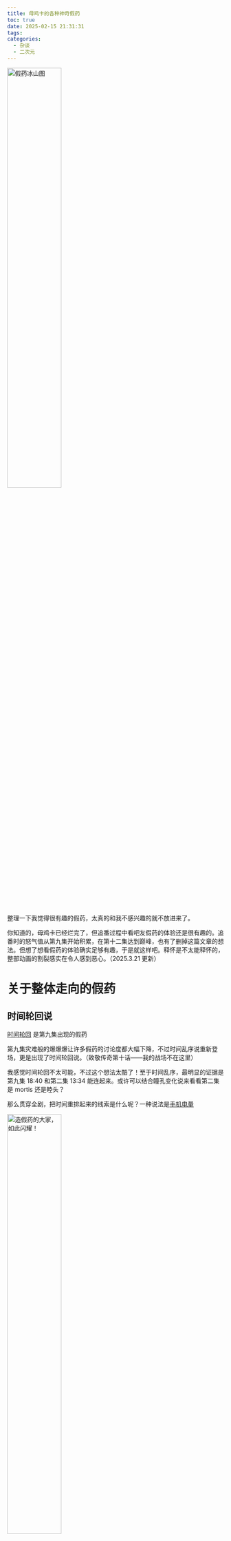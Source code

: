 ```yaml
---
title: 母鸡卡的各种神奇假药
toc: true
date: 2025-02-15 21:31:31
tags:
categories:
  - 杂谈
  - 二次元
---
```


<style>
img{
    width: 50%;
}
</style>

![假药冰山图](/images/others/animation/mujica/假药冰山.png)

整理一下我觉得很有趣的假药，太真的和我不感兴趣的就不放进来了。

你知道的，母鸡卡已经烂完了，但追番过程中看吧友假药的体验还是很有趣的。追番时的怒气值从第九集开始积累，在第十二集达到巅峰，也有了删掉这篇文章的想法。但想了想看假药的体验确实足够有趣，于是就这样吧。释怀是不太能释怀的，整部动画的割裂感实在令人感到恶心。（2025.3.21 更新）

# 关于整体走向的假药

## 时间轮回说

[时间轮回](https://tieba.baidu.com/p/9534562175) 是第九集出现的假药

第九集灾难般的爆爆爆让许多假药的讨论度都大幅下降，不过时间乱序说重新登场，更是出现了时间轮回说。（致敬传奇第十话——我的战场不在这里）

我感觉时间轮回不太可能，不过这个想法太酷了！至于时间乱序，最明显的证据是第九集 18:40 和第二集 13:34 能连起来。或许可以结合瞳孔变化说来看看第二集是 mortis 还是睦头？

那么贯穿全剧，把时间重排起来的线索是什么呢？一种说法是[手机电量](https://tieba.baidu.com/p/9512186596)

![造假药的大家，如此闪耀！](/images/others/animation/mujica/吼姆拉.png)

## 叙诡说

[叙诡说](https://www.bilibili.com/video/BV1gxffYTEWF/) 是第二集出现的假药，在三四集得到完善，第五集后讨论度大幅下降。

前四集剧情跳跃、旁白由初华声优念出是因为这是初华在叙述故事！那么，是在对谁讲述呢？

一种假药是初华对失忆的祥子讲述故事，在叙述中美化自己，好让祥子待在自己身边。理由是祥子在前四集唯独对初华态度比较好，这是初华对自己的美化。

另一种是初华对自己讲述故事，只是在自我欺骗“乐队依然存在”，因此剧本漏洞百出。但无论叙述多少次，乐队都逃不掉解散的结局。

上面的蓝色链接是“初华对自己讲述故事”。

![怀揣着秘密的她的故事](/images/others/animation/mujica/HerStory.png)

## 内鬼

[内鬼说](https://www.bilibili.com/video/BV1YxFZe3Edg) 是第四集出现的假药，主要用于解释观感奇怪的解散。

母鸡卡解散的剧情逻辑混乱，这是因为队里有内鬼，内鬼只要把队解散掉就行了。由于我比较喜欢祥子，所以我接下来讲全队内鬼，祥子 1vn 的剧情。

整个事务所都是丰川家族安排的内鬼，上到其他乐队成员下到工作人员，都对“丰川家希望祥子回家”这件事或多或少有了解，因此工作人员浑水摸鱼，除了祥子以外的乐队成员都不在乎乐队。祥子 1vn 硬生生把母鸡卡带到了武道馆，不愧是美强惨大女主，数值太高了。

这太数值怪啦，不合理的！不过内鬼说还是很有趣而且很靠谱的，我觉得比较真的是初华喵梦内鬼，睦和海玲知情。

![丰川同学，是你不关注其他成员才没有发现有内鬼吧](/images/others/animation/mujica/海玲暗示.png)

## 人偶

[人偶说](https://tieba.baidu.com/p/9497289560) 是第七集出现的假药。

mujica 结尾全员人偶化。“在 mujica 的短暂月光下，五个人偶短暂的复活了，在舞台上高歌一曲。给出了一场完美 live。”

![初华好看捏](/images/others/animation/mujica/人偶.png)

# 关于个人的假药

## 初华

### 蜘蛛侠

[蜘蛛侠](https://www.bilibili.com/video/BV1JuFcedEih)

其实初华的真实身份是蜘蛛侠，各种蜘蛛意象是暗示初华被蜘蛛咬过。能力越大，责任越大，蜘蛛侠要打击犯罪，所以既不去 Mujica 排练，也不去 sumimi 排练，还说自己忙。初华让祥子在门口等 10 秒其实是在藏蜘蛛战衣，她 10 秒就能收拾好房间、第三集隔着几十米听到祥子和睦的对话都是因为她有超能力。众所周知祥子是蓝色章鱼，初华把祥子带到自己家实际上是为了监视章鱼博士。而且，既然有双面人睦、企鹅人高松灯、章鱼博士祥子，有蜘蛛侠初华也不奇怪。

![难道说......被发现真实身份了吗？](/images/others/animation/mujica/蜘蛛侠.png)

### 叙诡

[叙诡说](https://tieba.baidu.com/p/9408382939) 之前已经提过，这里的链接是第二集播出后的初版假药。

之前已经说过了，旁白由初华的声优念出、前几集逻辑诡异，都是因为这是初华讲述的故事。初华是母鸡卡故事的叙述者。

![](/images/others/animation/mujica/三角初华.png)

### 缓存不足

[缓存不足说](https://tieba.baidu.com/p/9441718936) 是第四集出现的假药。

“初华对某些记忆的深刻程度，可能不会被时间冲淡，而一些日常记忆可能会被很快的忘却。
在她心目中，自己和心爱的祥子度过的每个夏天、出道时祥子发来的短信鼓励可能一直占据着她脑内非常非常多的缓存。
这些和祥子一起的快乐的记忆对初华来说可能就像是刚刚经历的一样，那份喜悦、甜蜜、饥渴就像冰一样无时无刻不在侵蚀初华的大脑，所以初华才会给人一种难以形容的超重女印象。”

![CUDA out of memory](/images/others/animation/mujica/缓存不足.png)

### 认知障碍

[初华认知障碍说](https://tieba.baidu.com/p/9395455093) 是第一集出现的假药。

初华的眼里一直都只有祥子，别人的形象在她眼里是扭曲的。众所周知，MyGO 第八集里有初华的回忆，回忆里明显能看出初华见过祥子的人偶。然而在母鸡卡第二集里，她却好像是不认识人偶的样子。答案是初华在小时候将睦认知成了人偶。

![](/images/others/animation/mujica/人偶睦.png)

### 失忆

[初华失忆说](https://tieba.baidu.com/p/9407619606) 是第二集出现的假药。

为什么初华如此空洞？为什么初华的童年记忆和祥子有偏差？为什么初华忘了祥子的玩偶？因为初华经历过一次失忆。初华拿着以前的日记本，努力扮演“真正的初华”。

![我能在有健忘症的情况下追到祥子吗](/images/others/animation/mujica/这人偶真可爱.png)

## 祥子

### ⭐ 压抑

[丰川祥子 ⭐ 压抑说](https://tieba.baidu.com/p/9501649172)

祥子对大雷情有独钟，组乐队是为了接近大雷。

![](/images/others/animation/mujica/哈基祥1.png)
![](/images/others/animation/mujica/哈基祥2.png)

### 人偶

[祥子人偶说](https://tieba.baidu.com/p/9492330426) 是第七集出现的假药，主要用于解释第七集祥子的形象变化。

第 7 集的祥子为了睦成为了舍弃自我的人偶，她装出了白祥的样子，因为“只要睦能回来就好了”。

![Sakiko: Become Human](/images/others/animation/mujica/saki-成为人类.png)

### 祥爹演戏

[祥爹演戏说](https://tieba.baidu.com/p/9456159875) 是第五集出现的假药。

祥爹演戏把祥子气走，让祥子回归家族。

![为了让祥子回家居然做到这种地步，哈基登，你这家伙](/images/others/animation/mujica/祥爹演戏.png)

## 睦

### 装双重人格

[睦装双重人格说](https://tieba.baidu.com/p/9439328406) 是第四集出现的假药。

如题，主要依据是第四集睦在初华车上的第一句“嗯”是睦的声线。

![睦不会这样叫我的......你真的是睦吗？](/images/others/animation/mujica/睦.png)

### mortis 小小祥

[mortis 小小祥说](https://tieba.baidu.com/p/9481715638) 应该是第六集出现的假药。

睦小时候只有祥子一个朋友，mortis 是睦以白祥为模板塑造的人格，扮演小祥。

## 写文章时整理的假药链接

1. [叙诡](https://www.bilibili.com/video/BV1gxffYTEWF/)
2. [内鬼说](https://www.bilibili.com/video/BV1YxFZe3Edg)
3. [人偶说](https://tieba.baidu.com/p/9497289560)
4. [睦祥黑手说](https://tieba.baidu.com/p/9527674842)
5. [圣经说](https://tieba.baidu.com/p/9470480749)
6. [元素说](https://tieba.baidu.com/p/9470914098)
7. [蜘蛛侠](https://www.bilibili.com/video/BV1JuFcedEih)
8. [叙诡说](https://tieba.baidu.com/p/9408382939)
9. [缓存不足说](https://tieba.baidu.com/p/9441718936)
10. [初华认知障碍说](https://tieba.baidu.com/p/9395455093)
11. [初华失忆说](https://tieba.baidu.com/p/9407619606)
12. [祥子失聪说](https://tieba.baidu.com/p/9415281797)
13. [祥子人偶说](https://tieba.baidu.com/p/9492330426)
14. [祥爹演戏说](https://tieba.baidu.com/p/9456159875)
15. [睦装双重人格说](https://tieba.baidu.com/p/9439328406)
16. [mortis 小小祥说](https://tieba.baidu.com/p/9481715638)
17. [mortis 锡兵说](https://tieba.baidu.com/p/9477787413)
18. [雨伞颜色](https://tieba.baidu.com/p/9443944541)
19. [祥睦姐妹说](https://tieba.baidu.com/p/8585068638)
20. [天天吃假药吃傻了做出来的冰山图](https://tieba.baidu.com/p/9483748562)
21. [四演 mortis](https://tieba.baidu.com/p/9439059383)
22. [四演祥子](https://tieba.baidu.com/p/9439310306)
23. [歌剧魅影说](https://tieba.baidu.com/p/9519426290)
